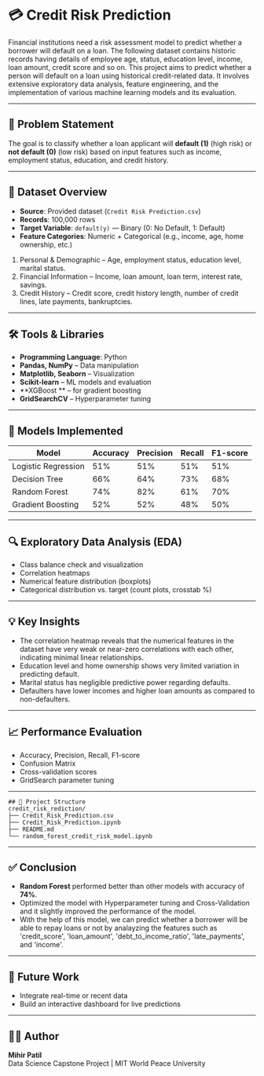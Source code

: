# 💳 Credit Risk Prediction

Financial institutions need a risk assessment model to predict whether a borrower will default on a loan. The following dataset contains historic records having details of employee age, status, education level, income, loan amount, credit score and so on. This project aims to predict whether a person will default on a loan using historical credit-related data. It involves extensive exploratory data analysis, feature engineering, and the implementation of various machine learning models and its evaluation.

---

## 📌 Problem Statement

The goal is to classify whether a loan applicant will **default (1)** (high risk) or **not default (0)** (low risk) based on input features such as income, employment status, education, and credit history.

---

## 🧾 Dataset Overview

- **Source**: Provided dataset (`Credit Risk Prediction.csv`)
- **Records**: 100,000 rows
- **Target Variable**: `default(y)` — Binary (0: No Default, 1: Default)
- **Feature Categories**: Numeric + Categorical (e.g., income, age, home ownership, etc.)
1. Personal & Demographic – Age, employment status, education level, marital status. 
2. Financial Information – Income, loan amount, loan term, interest rate, savings. 
3. Credit History – Credit score, credit history length, number of credit lines, late payments, bankruptcies.

---

## 🛠️ Tools & Libraries

- **Programming Language**: Python
- **Pandas, NumPy** – Data manipulation
- **Matplotlib, Seaborn** – Visualization
- **Scikit-learn** – ML models and evaluation
- **XGBoost ** – for gradient boosting
- **GridSearchCV** – Hyperparameter tuning

---

## 🧪 Models Implemented

| Model                | Accuracy | Precision | Recall | F1-score |
|---------------------|----------|----------|----------|----------|
| Logistic Regression        | 51%      | 51%   |   51%   |   51%      |
| Decision Tree              | 66%     | 64%   |   73%   |   68%      |
| Random Forest  | 74%     | 82%   |   61%   |   70%      |
| Gradient Boosting            | 52%     | 52%   |   48%   |   50%      |

---

## 🔍 Exploratory Data Analysis (EDA)

- Class balance check and visualization
- Correlation heatmaps
- Numerical feature distribution (boxplots)
- Categorical distribution vs. target (count plots, crosstab %)

---

## 💡 Key Insights
- The correlation heatmap reveals that the numerical features in the dataset have very weak or near-zero correlations with each other, indicating minimal linear relationships.
- Education level and home ownership shows very limited variation in predicting default.
- Marital status has negligible predictive power regarding defaults.
- Defaulters have lower incomes and higher loan amounts as compared to non-defaulters.

---

## 📈 Performance Evaluation

- Accuracy, Precision, Recall, F1-score
- Confusion Matrix
- Cross-validation scores
- GridSearch parameter tuning

---

```
## 📁 Project Structure
credit_risk_rediction/
├── Credit_Risk_Prediction.csv
├── Credit_Risk_Prediction.ipynb
├── README.md	
└── random_forest_credit_risk_model.ipynb
```

---

## ✅ Conclusion

- **Random Forest** performed better than other models with accuracy of **74%**.
- Optimized the model with Hyperparameter tuning and Cross-Validation and it slightly improved the performance of the model.
- With the help of this model, we can predict whether a borrower will be able to repay loans or not by analayzing the features such as 'credit_score', 'loan_amount', 'debt_to_income_ratio', 'late_payments', and 'income'.

---

## 🔭 Future Work

- Integrate real-time or recent data
- Build an interactive dashboard for live predictions

---

## 👨‍💻 Author

**Mihir Patil**  
Data Science Capstone Project | MIT World Peace University
